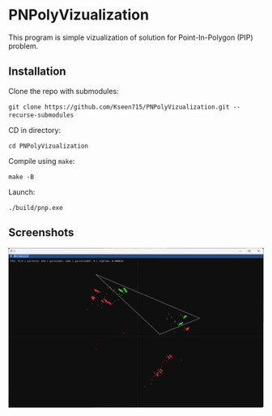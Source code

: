 # PNPolyVizualization

This program is simple vizualization of solution for Point-In-Polygon (PIP) problem.

## Installation

Clone the repo with submodules:

```
git clone https://github.com/Kseen715/PNPolyVizualization.git --recurse-submodules
```

CD in directory:

```
cd PNPolyVizualization
```

Compile using `make`:

```
make -B
```

Launch:

```
./build/pnp.exe
```

## Screenshots

![1736688946706](image/README/1736688946706.png)
